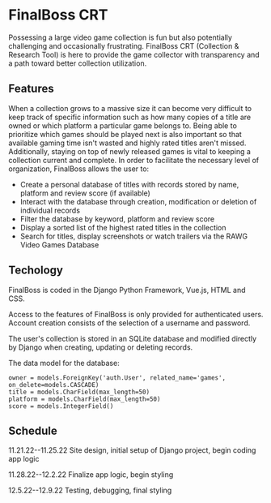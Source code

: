
# FinalBoss CRT

Possessing a large video game collection is fun but also potentially challenging and occasionally frustrating. FinalBoss CRT (Collection & Research Tool) is here to provide the game collector with transparency and a path toward better collection utilization.


## Features

When a collection grows to a massive size it can become very difficult to keep track of specific information such as how many copies of a title are owned or which platform a particular game belongs to. Being able to prioritize which games should be played next is also important so that available gaming time isn't wasted and highly rated titles aren't missed. Additionally, staying on top of newly released games is vital to keeping a collection current and complete. In order to facilitate the necessary level of organization, FinalBoss allows the user to:

- Create a personal database of titles with records stored by name, platform and review score (if available)
- Interact with the database through creation, modification or deletion of individual records
- Filter the database by keyword, platform and review score
- Display a sorted list of the highest rated titles in the collection
- Search for titles, display screenshots or watch trailers via the RAWG Video Games Database


## Techology

FinalBoss is coded in the Django Python Framework, Vue.js, HTML and CSS.

Access to the features of FinalBoss is only provided for authenticated users. Account creation consists of the selection of a username and password.

The user's collection is stored in an SQLite database and modified directly by Django when creating, updating or deleting records.

The data model for the database:

    owner = models.ForeignKey('auth.User', related_name='games', on_delete=models.CASCADE)
    title = models.CharField(max_length=50)
    platform = models.CharField(max_length=50)
    score = models.IntegerField()




## Schedule

11.21.22--11.25.22 Site design, initial setup of Django project, begin coding app logic

11.28.22--12.2.22 Finalize app logic, begin styling  

12.5.22--12.9.22 Testing, debugging, final styling


